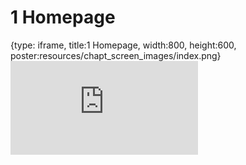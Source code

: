 # 1 Homepage
 
{type: iframe, title:1 Homepage, width:800, height:600, poster:resources/chapt_screen_images/index.png}
![](https://stephaniemyan.github.io/hgv_modules/no_toc/index.html)
 

 
